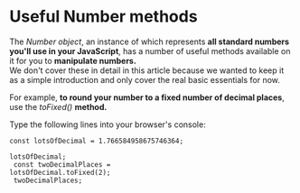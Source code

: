 # Useful Number methods

The *Number object*,  an instance of which represents **all standard numbers you'll use in your JavaScript**, has a number of useful methods available on it for you to **manipulate numbers.**<br>
We don't cover these in detail in this article because we wanted to keep it as a simple introduction and only cover the real basic essentials for now.

For example, **to round your number to a fixed number of decimal places**, use the *toFixed()* **method.**

Type the following lines into your browser's console: 

<code>const lotsOfDecimal = 1.766584958675746364;<br>
lotsOfDecimal;<br>
const twoDecimalPlaces = lotsOfDecimal.toFixed(2);<br>
twoDecimalPlaces;</code>